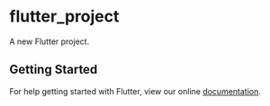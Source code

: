 # flutter_project

A new Flutter project.

## Getting Started

For help getting started with Flutter, view our online
[documentation](https://flutter.io/).

